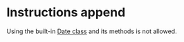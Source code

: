# Instructions append

Using the built-in [Date class](https://developer.mozilla.org/en-US/docs/Web/JavaScript/Reference/Global_Objects/Date) and its methods is not allowed.
